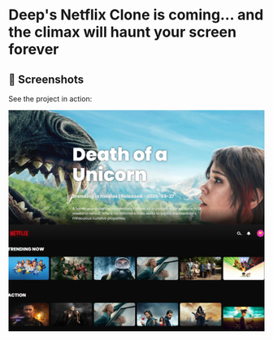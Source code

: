 # Deep's Netflix Clone is coming… and the climax will haunt your screen forever

## 📸 Screenshots

See the project in action:

![Netflix Scary](netflix%20scary.jpg)







